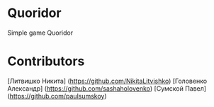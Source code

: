 # Quoridor
Simple game Quoridor

# Contributors 
[Литвишко Никита] (https://github.com/NikitaLitvishko)
[Головенко Александр] (https://github.com/sashaholovenko)
[Сумской Павел] (https://github.com/paulsumskoy)

